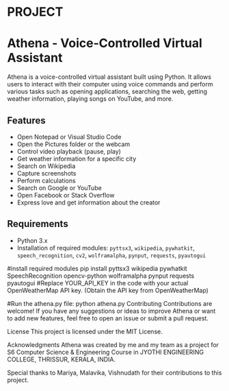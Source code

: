 # PROJECT
# Athena - Voice-Controlled Virtual Assistant

Athena is a voice-controlled virtual assistant built using Python. It allows users to interact with their computer using voice commands and perform various tasks such as opening applications, searching the web, getting weather information, playing songs on YouTube, and more.

## Features

- Open Notepad or Visual Studio Code
- Open the Pictures folder or the webcam
- Control video playback (pause, play)
- Get weather information for a specific city
- Search on Wikipedia
- Capture screenshots
- Perform calculations
- Search on Google or YouTube
- Open Facebook or Stack Overflow
- Express love and get information about the creator

## Requirements

- Python 3.x
- Installation of required modules: `pyttsx3`, `wikipedia`, `pywhatkit`, `speech_recognition`, `cv2`, `wolframalpha`, `pynput`, `requests`, `pyautogui`

#install required modules
pip install pyttsx3 wikipedia pywhatkit SpeechRecognition opencv-python wolframalpha pynput requests pyautogui
#Replace YOUR_API_KEY in the code with your actual OpenWeatherMap API key. (Obtain the API key from OpenWeatherMap)

#Run the athena.py file:
python athena.py
Contributing
Contributions are welcome! If you have any suggestions or ideas to improve Athena or want to add new features, feel free to open an issue or submit a pull request.

License
This project is licensed under the MIT License.

Acknowledgments
Athena was created by me and my team as a project for S6 Computer Science & Engineering Course in JYOTHI ENGINEERING COLLEGE, THRISSUR, KERALA, INDIA.

Special thanks to Mariya, Malavika, Vishnudath  for their contributions to this project.
